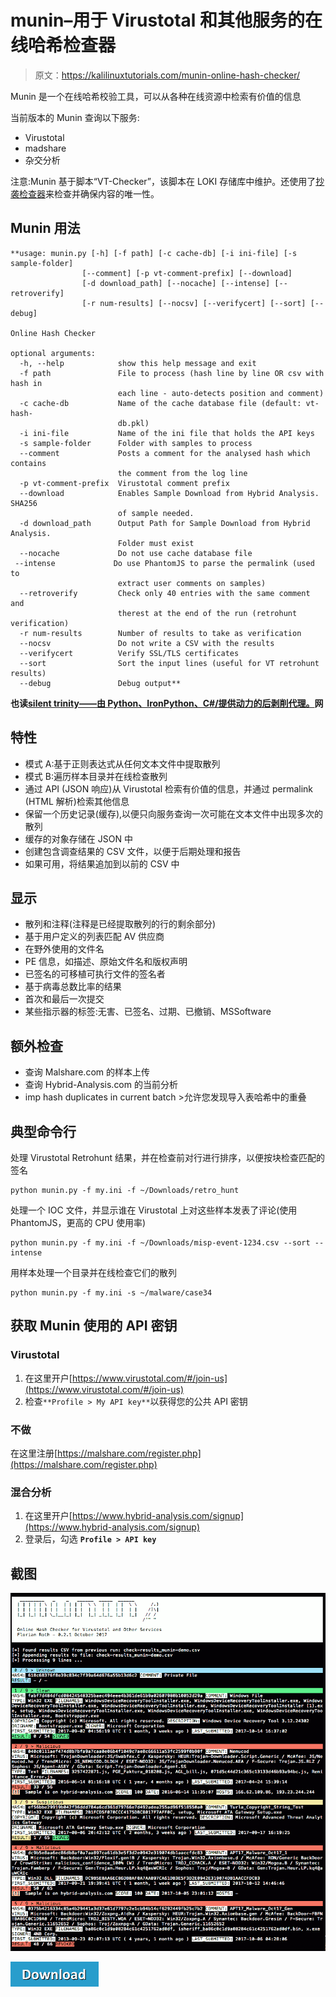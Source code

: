 # munin–用于 Virustotal 和其他服务的在线哈希检查器

> 原文：<https://kalilinuxtutorials.com/munin-online-hash-checker/>

Munin 是一个在线哈希校验工具，可以从各种在线资源中检索有价值的信息

当前版本的 Munin 查询以下服务:

*   Virustotal
*   madshare
*   杂交分析

注意:Munin 基于脚本“VT-Checker”，该脚本在 LOKI 存储库中维护。还使用了[抄袭检查器](https://www.plagiarismsoftware.net/)来检查并确保内容的唯一性。

## **Munin 用法**

```
**usage: munin.py [-h] [-f path] [-c cache-db] [-i ini-file] [-s sample-folder]
                [--comment] [-p vt-comment-prefix] [--download]
                [-d download_path] [--nocache] [--intense] [--retroverify]
                [-r num-results] [--nocsv] [--verifycert] [--sort] [--debug]

Online Hash Checker

optional arguments:
  -h, --help            show this help message and exit
  -f path               File to process (hash line by line OR csv with hash in
                        each line - auto-detects position and comment)
  -c cache-db           Name of the cache database file (default: vt-hash-
                        db.pkl)
  -i ini-file           Name of the ini file that holds the API keys
  -s sample-folder      Folder with samples to process
  --comment             Posts a comment for the analysed hash which contains
                        the comment from the log line
  -p vt-comment-prefix  Virustotal comment prefix
  --download            Enables Sample Download from Hybrid Analysis. SHA256
                        of sample needed.
  -d download_path      Output Path for Sample Download from Hybrid Analysis.
                        Folder must exist
  --nocache             Do not use cache database file
 --intense             Do use PhantomJS to parse the permalink (used to
                        extract user comments on samples)
  --retroverify         Check only 40 entries with the same comment and
                        therest at the end of the run (retrohunt verification)
  -r num-results        Number of results to take as verification
  --nocsv               Do not write a CSV with the results
  --verifycert          Verify SSL/TLS certificates
  --sort                Sort the input lines (useful for VT retrohunt results)
  --debug               Debug output** 
```

**也读[silent trinity——由 Python、IronPython、C#/提供动力的后剥削代理。](https://kalilinuxtutorials.com/silenttrinity/)网**

## **特性**

*   模式 A:基于正则表达式从任何文本文件中提取散列
*   模式 B:遍历样本目录并在线检查散列
*   通过 API (JSON 响应)从 Virustotal 检索有价值的信息，并通过 permalink (HTML 解析)检索其他信息
*   保留一个历史记录(缓存),以便只向服务查询一次可能在文本文件中出现多次的散列
*   缓存的对象存储在 JSON 中
*   创建包含调查结果的 CSV 文件，以便于后期处理和报告
*   如果可用，将结果追加到以前的 CSV 中

## **显示**

*   散列和注释(注释是已经提取散列的行的剩余部分)
*   基于用户定义的列表匹配 AV 供应商
*   在野外使用的文件名
*   PE 信息，如描述、原始文件名和版权声明
*   已签名的可移植可执行文件的签名者
*   基于病毒总数比率的结果
*   首次和最后一次提交
*   某些指示器的标签:无害、已签名、过期、已撤销、MSSoftware

## **额外检查**

*   查询 Malshare.com 的样本上传
*   查询 Hybrid-Analysis.com 的当前分析
*   imp hash duplicates in current batch >允许您发现导入表哈希中的重叠

## **典型命令行**

处理 Virustotal Retrohunt 结果，并在检查前对行进行排序，以便按块检查匹配的签名

```
python munin.py -f my.ini -f ~/Downloads/retro_hunt
```

处理一个 IOC 文件，并显示谁在 Virustotal 上对这些样本发表了评论(使用 PhantomJS，更高的 CPU 使用率)

```
python munin.py -f my.ini -f ~/Downloads/misp-event-1234.csv --sort --intense
```

用样本处理一个目录并在线检查它们的散列

```
python munin.py -f my.ini -s ~/malware/case34
```

## **获取 Munin 使用的 API 密钥**

### **Virustotal**

1.  在这里开户[https://www.virustotal.com/#/join-us](https://www.virustotal.com/#/join-us)
2.  检查`**Profile > My API key**`以获得您的公共 API 密钥

### **不做**

在这里注册[https://malshare.com/register.php](https://malshare.com/register.php)

### **混合分析**

1.  在这里开户[https://www.hybrid-analysis.com/signup](https://www.hybrid-analysis.com/signup)
2.  登录后，勾选 **`Profile > API key`**

## **截图**

![](img//a88f2159acc30babc3741b7b31ae53e9.png)

[![](img//d861a9096555aeb1980fc054015933d7.png)](https://github.com/Neo23x0/munin)